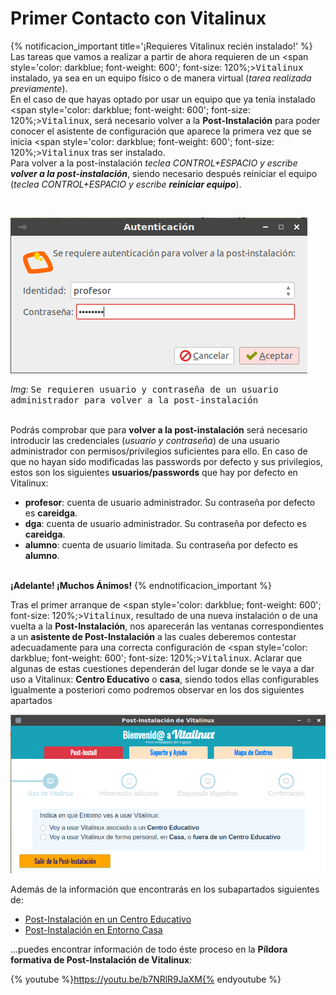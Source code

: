 # Primer Contacto con Vitalinux

{% notificacion_important title='¡Requieres Vitalinux recién instalado!' %}
Las tareas que vamos a realizar a partir de ahora requieren de un <span style='color: darkblue; font-weight: 600'; font-size: 120%;><tt>Vitalinux</tt></span> instalado, ya sea en un equipo físico o de manera virtual (<i>tarea realizada previamente</i>).
<br>
En el caso de que hayas optado por usar un equipo que ya tenía instalado <span style='color: darkblue; font-weight: 600'; font-size: 120%;><tt>Vitalinux</tt></span>, será necesario volver a la <b>Post-Instalación</b> para poder conocer el asistente de configuración que aparece la primera vez que se inicia <span style='color: darkblue; font-weight: 600'; font-size: 120%;><tt>Vitalinux</tt></span> tras ser instalado.<br>
Para volver a la post-instalación <i>teclea CONTROL+ESPACIO y escribe <b>volver a la  post-instalación</b></i>, siendo necesario después reiniciar el equipo (<i>teclea CONTROL+ESPACIO y escribe <b>reiniciar equipo</b></i>).

<br><div class="container">
<img class="coolimage" src="../img/parte3/vx-volver-postinstalacion-credenciales_profesor_dga.png" alt="Imagen no Localizada">
<div class="imagetext_type2"><i>Img:</i> <tt>Se requieren usuario y contraseña de un usuario administrador para volver a la post-instalación</tt></div>
</div><br>

Podrás comprobar que para <b>volver a la post-instalación</b> será necesario introducir las credenciales (<i>usuario y contraseña</i>) de una usuario administrador con permisos/privilegios suficientes para ello.  En caso de que no hayan sido modificadas las passwords por defecto y sus privilegios, estos son los siguientes <b>usuarios/passwords</b> que hay por defecto en Vitalinux:

<ul>
<li><b>profesor</b>: cuenta de usuario administrador.  Su contraseña por defecto es <b>careidga</b>.
</li>
<li><b>dga</b>: cuenta de usuario administrador.  Su contraseña por defecto es <b>careidga</b>.
</li>
<li><b>alumno</b>: cuenta de usuario limitada.  Su contraseña por defecto es <b>alumno</b>.
</li>
</ul>
<br><b>¡Adelante! ¡Muchos Ánimos!</b>
{% endnotificacion_important %}

Tras el primer arranque de <span style='color: darkblue; font-weight: 600'; font-size: 120%;><tt>Vitalinux</tt></span>, resultado de una nueva instalación o de una vuelta a la <b>Post-Instalación</b>, nos aparecerán las ventanas correspondientes a un **asistente de Post-Instalación** a las cuales deberemos contestar adecuadamente para una correcta configuración de <span style='color: darkblue; font-weight: 600'; font-size: 120%;><tt>Vitalinux</tt></span>.  Aclarar que algunas de estas cuestiones dependerán del lugar donde se le vaya a dar uso a Vitalinux: **Centro Educativo** o **casa**, siendo todos ellas configurables igualmente a posteriori como podremos observar en los dos siguientes apartados

<!-- ![Informaremos desde donde se usará Vitalinux: Centro Educativo o Casa](../img/Post-instalacion-1.2.png) -->
![Informaremos desde donde se usará Vitalinux: Centro Educativo o Casa](../img/vitalinux-2-postinstalacion-dialogo1.png)

Además de la información que encontrarás en los subapartados siguientes de:
- [Post-Instalación en un Centro Educativo](Parte_3-Entorno_de_Escritorio/Parte_3-Asistente_post_instalacion_centro_educativo.md)
- [Post-Instalación en Entorno Casa](Parte_3-Entorno_de_Escritorio/Parte_3-Asistente_post_instalacion_entorno_casa.md)

...puedes encontrar información de todo éste proceso en la **Píldora formativa de Post-Instalación de Vitalinux**:

{% youtube %}https://youtu.be/b7NRlR9JaXM{% endyoutube %}
